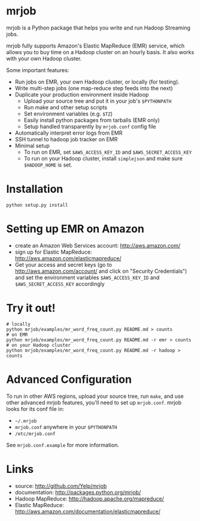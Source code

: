 mrjob
=====

mrjob is a Python package that helps you write and run Hadoop Streaming jobs.

mrjob fully supports Amazon's Elastic MapReduce (EMR) service, which allows you to buy time on a Hadoop cluster on an hourly basis. It also works with your own Hadoop cluster.

Some important features:

 * Run jobs on EMR, your own Hadoop cluster, or locally (for testing).
 * Write multi-step jobs (one map-reduce step feeds into the next)
 * Duplicate your production environment inside Hadoop
     * Upload your source tree and put it in your job's `$PYTHONPATH`
     * Run make and other setup scripts
     * Set environment variables (e.g. `$TZ`)
     * Easily install python packages from tarballs (EMR only)
     * Setup handled transparently by `mrjob.conf` config file
 * Automatically interpret error logs from EMR
 * SSH tunnel to hadoop job tracker on EMR
 * Minimal setup
     * To run on EMR, set `$AWS_ACCESS_KEY_ID` and `$AWS_SECRET_ACCESS_KEY`
     * To run on your Hadoop cluster, install `simplejson` and make sure `$HADOOP_HOME` is set.

Installation
============
`python setup.py install`

Setting up EMR on Amazon
========================

 * create an Amazon Web Services account: <http://aws.amazon.com/>
 * sign up for Elastic MapReduce: <http://aws.amazon.com/elasticmapreduce/>
 * Get your access and secret keys (go to <http://aws.amazon.com/account/> and
   click on "Security Credentials") and set the environment variables 
   `$AWS_ACCESS_KEY_ID` and `$AWS_SECRET_ACCESS_KEY` accordingly

Try it out!
===========
    # locally
    python mrjob/examples/mr_word_freq_count.py README.md > counts
	# on EMR
    python mrjob/examples/mr_word_freq_count.py README.md -r emr > counts
    # on your Hadoop cluster
    python mrjob/examples/mr_word_freq_count.py README.md -r hadoop > counts


Advanced Configuration
======================
To run in other AWS regions, upload your source tree, run `make`, and use 
other advanced mrjob features, you'll need to set up `mrjob.conf`. mrjob looks 
for its conf file in:

 * `~/.mrjob`
 * `mrjob.conf` anywhere in your `$PYTHONPATH`
 * `/etc/mrjob.conf`

See `mrjob.conf.example` for more information.


Links
=====

 * source: <http://github.com/Yelp/mrjob>
 * documentation: <http://packages.python.org/mrjob/>
 * Hadoop MapReduce: <http://hadoop.apache.org/mapreduce/>
 * Elastic MapReduce: <http://aws.amazon.com/documentation/elasticmapreduce/>
